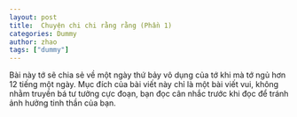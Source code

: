 ```yaml
---
layout: post
title:  Chuyện chi chi rằng rằng (Phần 1)
categories: Dummy
author: zhao
tags: ["dummy"]
---
```

    
Bài này tớ sẽ chia sẻ về một ngày thứ bảy vô dụng của tớ khi mà tớ ngủ hơn 12 tiếng một ngày. Mục đích của bài viết này chỉ là một bài viết vui, không nhằm truyền bá tư tưởng cực đoạn, bạn đọc cân nhắc trước khi đọc để tránh ảnh hưởng tinh thần của bạn. 